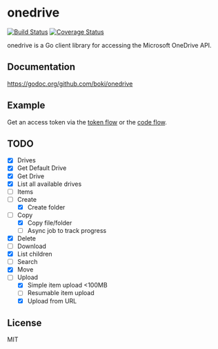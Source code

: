 # onedrive

[![Build Status](https://travis-ci.org/boki/onedrive.svg?branch=master)](https://travis-ci.org/boki/onedrive) [![Coverage Status](https://coveralls.io/repos/boki/onedrive/badge.svg?branch=master)](https://coveralls.io/r/boki/onedrive?branch=master)

onedrive is a Go client library for accessing the Microsoft OneDrive API.

## Documentation

https://godoc.org/github.com/boki/onedrive

## Example

Get an access token via the [token flow](http://onedrive.github.io/auth/msa_oauth.htm#token-flow) or the [code flow](http://onedrive.github.io/auth/msa_oauth.htm#code-flow).

## TODO

- [x] Drives
 - [x] Get Default Drive
 - [x] Get Drive
 - [x] List all available drives
- [ ] Items
 - [ ] Create
 	- [x] Create folder
 - [ ] Copy
 	- [x] Copy file/folder
 	- [ ] Async job to track progress
 - [x] Delete
 - [ ] Download
 - [x] List children
 - [ ] Search
 - [x] Move
 - [ ] Upload
 	- [x] Simple item upload <100MB
 	- [ ] Resumable item upload
 	- [x] Upload from URL

## License

MIT
